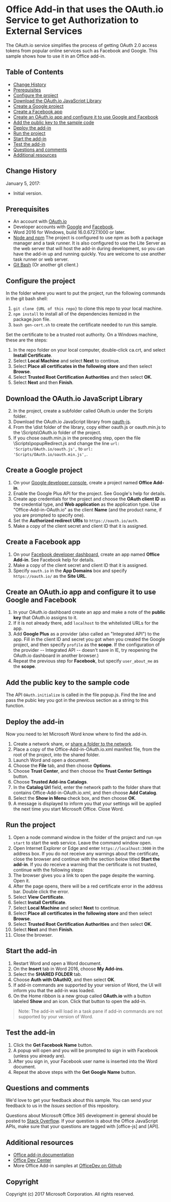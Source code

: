 # Office Add-in that uses the OAuth.io Service to get Authorization to External Services

The OAuth.io service simplifies the process of getting OAuth 2.0 access tokens from popular online services such as Facebook and Google. This sample shows how to use it in an Office add-in. 

## Table of Contents
* [Change History](#change-history)
* [Prerequisites](#prerequisites)
* [Configure the project](#configure-the-project)
* [Download the OAuth.io JavaScript Library](#download-the-oauth-io-javascript-library)
* [Create a Google project](#create-a-google-project)
* [Create a Facebook app](#create-a-facebook-app)
* [Create an OAuth.io app and configure it to use Google and Facebook](#create-an-OAuth-io-app-and-configure-it-to-use-google-and-facebook)
* [Add the public key to the sample code](#add-the-public-key-to-the-sample-code)
* [Deploy the add-in](#deploy-the-add-in)
* [Run the project](#run-the-project)
* [Start the add-in](#start-the-add-in)
* [Test the add-in](#test-the-add-in)
* [Questions and comments](#questions-and-comments)
* [Additional resources](#additional-resources)

## Change History

January 5, 2017:

* Initial version.

## Prerequisites

* An account with [OAuth.io](https://oauth.io/home)
* Developer accounts with [Google](https://developers.google.com/) and [Facebook](https://developers.facebook.com/).
* Word 2016 for Windows, build 16.0.6727.1000 or later.
* [Node and npm](https://nodejs.org/en/) The project is configured to use npm as both a package manager and a task runner. It is also configured to use the Lite Server as the web server that will host the add-in during development, so you can have the add-in up and running quickly. You are welcome to use another task runner or web server.
* [Git Bash](https://git-scm.com/downloads) (Or another git client.)

## Configure the project

In the folder where you want to put the project, run the following commands in the git bash shell:

1. ```git clone {URL of this repo}``` to clone this repo to your local machine.
2. ```npm install``` to install all of the dependencies itemized in the package.json file.
3. ```bash gen-cert.sh``` to create the certificate needed to run this sample. 

Set the certificate to be a trusted root authority. On a Windows machine, these are the steps:

1. In the repo folder on your local computer, double-click ca.crt, and select **Install Certificate**. 
2. Select **Local Machine** and select **Next** to continue. 
3. Select **Place all certificates in the following store** and then select **Browse**.
4. Select **Trusted Root Certification Authorities** and then select **OK**. 
5. Select **Next** and then **Finish**. 

## Download the OAuth.io JavaScript Library

2. In the project, create a subfolder called OAuth.io under the Scripts folder.
3. Download the OAuth.io JavaScript library from [oauth-js](https://github.com/oauth-io/oauth-js).
2. From the \dist folder of the library, copy either oauth.js or oauth.min.js to the \Scripts\OAuth.io folder of the project. 
3. If you chose oauth.min.js in the preceding step, open the file \Scripts\popupRedirect.js and change the line `url: 'Scripts/OAuth.io/oauth.js',` to `url: 'Scripts/OAuth.io/oauth.min.js',`.

## Create a Google project

1. On your [Google developer console](https://console.developers.google.com/apis/dashboard), create a project named **Office Add-in**.
2. Enable the Google Plus API for the project. See Google's help for details.
3. Create app credentials for the project and choose the **OAuth client ID** as the credential type, and **Web application** as the application type. Use "Office-Add-in-OAuth.io" as the client **Name** (and the product name, if you are prompted to specify one).
4. Set the **Authorized redirect URIs** to ```https://oauth.io/auth```.
5. Make a copy of the client secret and client ID that it is assigned.

## Create a Facebook app

1. On your [Facebook developer dashboard](https://developers.facebook.com/), create an app named **Office Add-in**. See Facebook help for details.
3. Make a copy of the client secret and client ID that it is assigned. 
4. Specify ```oauth.io``` in the **App Domains** box and specify ```https://oauth.io/``` as the **Site URL**. 

## Create an OAuth.io app and configure it to use Google and Facebook

1. In your OAuth.io dashboard create an app and make a note of the **public key** that OAuth.io assigns to it.
3. If it is not already there, add `localhost` to the whitelisted URLs for the app.
2. Add **Google Plus** as a provider (also called an "Integrated API") to the app. Fill in the client ID and secret you got when you created the Google project, and then specify `profile` as the **scope**. If the configuration of the provider -- Integrated API -- doesn't save in IE, try reopening the OAuth.io dashboard in another browser.)
3. Repeat the previous step for **Facebook**, but specify `user_about_me` as the **scope**.

## Add the public key to the sample code

The API `OAuth.initialize` is called in the file popup.js. Find the line and pass the pubic key you got in the previous section as a string to this function.

## Deploy the add-in

Now you need to let Microsoft Word know where to find the add-in.

1. Create a network share, or [share a folder to the network](https://technet.microsoft.com/en-us/library/cc770880.aspx).
2. Place a copy of the Office-Add-in-OAuth.io.xml manifest file, from the root of the project, into the shared folder.
3. Launch Word and open a document.
4. Choose the **File** tab, and then choose **Options**.
5. Choose **Trust Center**, and then choose the **Trust Center Settings** button.
6. Choose **Trusted Add-ins Catalogs**.
7. In the **Catalog Url** field, enter the network path to the folder share that contains Office-Add-in-OAuth.io.xml, and then choose **Add Catalog**.
8. Select the **Show in Menu** check box, and then choose **OK**.
9. A message is displayed to inform you that your settings will be applied the next time you start Microsoft Office. Close Word.

## Run the project

1. Open a node command window in the folder of the project and run ```npm start``` to start the web service. Leave the command window open.
2. Open Internet Explorer or Edge and enter ```https://localhost:3000``` in the address box. If you do not receive any warnings about the certificate, close the browser and continue with the section below titled **Start the add-in**. If you do receive a warning that the certificate is not trusted, continue with the following steps:
3. The browser gives you a link to open the page despite the warning. Open it.
4. After the page opens, there will be a red certificate error in the address bar. Double click the error.
5. Select **View Certificate**.
5. Select **Install Certificate**.
4. Select **Local Machine** and select **Next** to continue. 
3. Select **Place all certificates in the following store** and then select **Browse**.
4. Select **Trusted Root Certification Authorities** and then select **OK**. 
5. Select **Next** and then **Finish**.
6. Close the browser.

## Start the add-in

1. Restart Word and open a Word document.
2. On the **Insert** tab in Word 2016, choose **My Add-ins**.
3. Select the **SHARED FOLDER** tab.
4. Choose **Auth with OAuthIO**, and then select **OK**.
5. If add-in commands are supported by your version of Word, the UI will inform you that the add-in was loaded.
6. On the Home ribbon is a new group called **OAuth.io** with a button labeled **Show** and an icon. Click that button to open the add-in.

 > Note: The add-in will load in a task pane if add-in commands are not supported by your version of Word.

## Test the add-in

1. Click the **Get Facebook Name** button.
2. A popup will open and you will be prompted to sign in with Facebook (unless you already are).
3. After you sign in, your Facebook user name is inserted into the Word document.
4. Repeat the above steps with the **Get Google Name** button.

## Questions and comments

We'd love to get your feedback about this sample. You can send your feedback to us in the *Issues* section of this repository.

Questions about Microsoft Office 365 development in general should be posted to [Stack Overflow](http://stackoverflow.com/questions/tagged/office-js+API). If your question is about the Office JavaScript APIs, make sure that your questions are tagged with [office-js] and [API].

## Additional resources

* [Office add-in documentation](https://msdn.microsoft.com/en-us/library/office/jj220060.aspx)
* [Office Dev Center](http://dev.office.com/)
* More Office Add-in samples at [OfficeDev on Github](https://github.com/officedev)

## Copyright
Copyright (c) 2017 Microsoft Corporation. All rights reserved.

